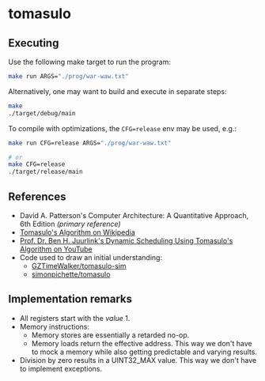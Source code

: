 # tomasulo

## Executing

Use the following make target to run the program:

```bash
make run ARGS="./prog/war-waw.txt"
```

Alternatively, one may want to build and execute in separate steps:

```bash
make
./target/debug/main
```

To compile with optimizations, the `CFG=release` env may be used, e.g.:

```bash
make run CFG=release ARGS="./prog/war-waw.txt"

# or
make CFG=release
./target/release/main
```

## References

- David A. Patterson's Computer Architecture: A Quantitative Approach, 6th
  Edition _(primary reference)_
- [Tomasulo's Algorithm on Wikipedia][wiki-ref]
- [Prof. Dr. Ben H. Juurlink's Dynamic Scheduling Using Tomasulo's Algorithm on
  YouTube][yt-ref]
- Code used to draw an initial understanding:
  - [GZTimeWalker/tomasulo-sim][gh1-ref]
  - [simonpichette/tomasulo][gh2-ref]

[wiki-ref]: https://en.wikipedia.org/wiki/Tomasulo%27s_algorithm
[yt-ref]: https://www.youtube.com/watch?v=y-N0Dsc9LmU
[gh1-ref]: https://github.com/GZTimeWalker/tomasulo-sim
[gh2-ref]: https://github.com/simonpichette/tomasulo

## Implementation remarks

- All registers start with the _value_ 1.
- Memory instructions:
  - Memory stores are essentially a retarded no-op.
  - Memory loads return the effective address. This way we don't have to mock a
    memory while also getting predictable and varying results.
- Division by zero results in a UINT32_MAX value. This way we don't have to
  implement exceptions.
